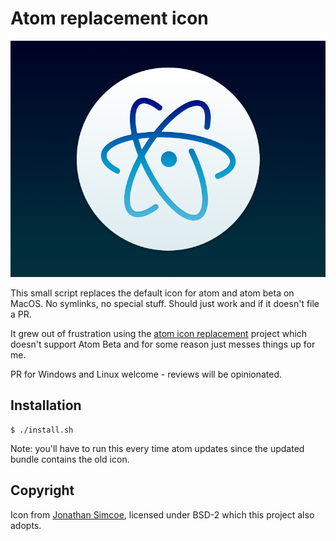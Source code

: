 # Atom replacement icon

![replacement icon](atom-new.png)

This small script replaces the default icon for atom and atom beta on MacOS. No symlinks, no special stuff. Should just work and if it doesn't file a PR.

It grew out of frustration using the [atom icon replacement][1] project which doesn't support Atom Beta and for some reason just messes things up for me.

PR for Windows and Linux welcome - reviews will be opinionated.


## Installation

```console
$ ./install.sh
```

Note: you'll have to run this every time atom updates since the updated bundle contains the old icon.

## Copyright

Icon from [Jonathan Simcoe][2], licensed under BSD-2 which this project
also adopts.

[1]: https://github.com/edwardloveall/atom-replacement-icon
[2]: https://dribbble.com/shots/2567409-Atom-Icon-for-Mac